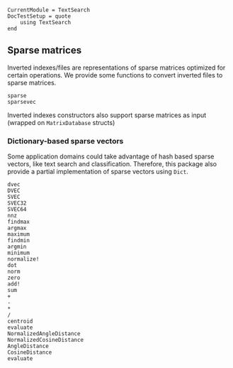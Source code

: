 ```@meta

CurrentModule = TextSearch
DocTestSetup = quote
    using TextSearch
end
```

## Sparse matrices
Inverted indexes/files are representations of sparse matrices optimized for certain operations.
We provide some functions to convert inverted files to sparse matrices.
```@docs
sparse
sparsevec
```

Inverted indexes constructors also support sparse matrices as input (wrapped on `MatrixDatabase` structs)

### Dictionary-based sparse vectors
Some application domains could take advantage of hash based sparse vectors, like text search and classification.
Therefore, this package also provide a partial implementation of sparse vectors using `Dict`.

```@docs
dvec
DVEC
SVEC
SVEC32
SVEC64
nnz
findmax
argmax
maximum
findmin
argmin
minimum
normalize!
dot
norm
zero
add!
sum
+
-
*
/
centroid
evaluate
NormalizedAngleDistance
NormalizedCosineDistance
AngleDistance
CosineDistance
evaluate
``` 